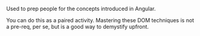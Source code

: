 Used to prep people for the concepts introduced in Angular.

You can do this as a paired activity.  Mastering these DOM techniques is not a pre-req, per se, but is a good way to demystify upfront.